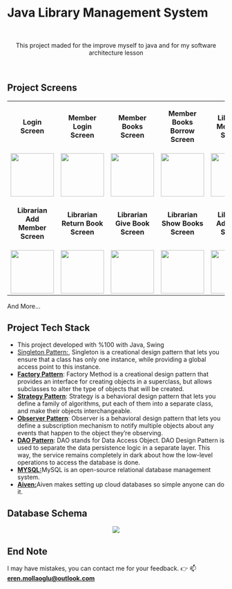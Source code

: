 # Java Library Management System
<br>
<p align="center">This project maded for the improve myself to java and for my software architecture lesson</p>
 <br>

 ## Project Screens
<table align="center">
<tr>
 <td>
  <p align="center"><b>Login Screen</b></p>
 </td>
 <td>
  <p align="center"><b>Member Login Screen</b></p>
 </td>
 <td>
  <p align="center"><b>Member Books Screen</b></p>
 </td>
 <td>
  <p align="center"><b>Member Books Borrow Screen</b></p>
 </td>
 <td>
  <p align="center"><b>Librarian Members Screen</b></p>
 </td>
</tr>
<tr>
 <td> 
  <img src="https://github.com/ErenMlg/JavaLibraryManagementSystem/assets/94524411/3c365ba0-ef17-44ff-8a4d-3e93e85b5ff8" height=100>
 </td>
 <td>
  <img src="https://github.com/ErenMlg/JavaLibraryManagementSystem/assets/94524411/0d23ad9c-e732-469f-aa8d-47c43a599028" height=100>
 </td>
 <td>
  <img src="https://github.com/ErenMlg/JavaLibraryManagementSystem/assets/94524411/3c66e5d9-c486-40c5-bff7-089e6045ddee" height=100>
 </td>
 <td>
  <img src=https://github.com/ErenMlg/JavaLibraryManagementSystem/assets/94524411/6848db93-a8bf-484c-a62a-ed71734b43d4" height=100>
 </td>
 <td>
  <img src="https://github.com/ErenMlg/JavaLibraryManagementSystem/assets/94524411/81d7d644-38cd-4ff3-901f-957830be932b" height=100>
 </td>
</tr>
<tr>
 <td>
  <p align="center"><b>Librarian Add Member Screen</b></p>
 </td>
 <td>
  <p align="center"><b>Librarian Return Book Screen</b></p>
 </td>
 <td>
  <p align="center"><b>Librarian Give Book Screen</b></p>
 </td>
 <td>
  <p align="center"><b>Librarian Show Books Screen</b></p>
 </td>
 <td>
  <p align="center"><b>Librarian Add Book Screen</b></p>
 </td>
</tr>
<tr>
 <td> 
  <img src="https://github.com/ErenMlg/JavaLibraryManagementSystem/assets/94524411/7b6e0401-dd34-4699-8504-277a5cf87e6b" height=100>
 </td>
 <td>
  <img src="https://github.com/ErenMlg/JavaLibraryManagementSystem/assets/94524411/53fd98b0-047e-4109-be5f-cbe0ace5d464" height=100>
 </td>
 <td>
  <img src="https://github.com/ErenMlg/JavaLibraryManagementSystem/assets/94524411/9f8dfdfe-4fd5-40cb-aa4d-3cb738b5c9ca" height=100>
 </td>
 <td>
  <img src="https://github.com/ErenMlg/JavaLibraryManagementSystem/assets/94524411/3bd1299e-265b-4d53-a981-6bae1d3f3045" height=100>
 </td>
 <td>
  <img src="https://github.com/ErenMlg/JavaLibraryManagementSystem/assets/94524411/3eede6a5-9974-4ca2-808e-918cebcf393c" height=100>
 </td>
</tr>
</table>
And More...

## Project Tech Stack
<ul>
 <li>This project developed with %100 with Java, Swing</li>
 <li><a href="https://refactoring.guru/design-patterns/singleton">Singleton Pattern:</a>, Singleton is a creational design pattern that lets you ensure that a class has only one instance, while providing a global access point to this instance.</li>
 <li><a href="https://refactoring.guru/design-patterns/factory-method"><b>Factory Pattern</b></a>: Factory Method is a creational design pattern that provides an interface for creating objects in a superclass, but allows subclasses to alter the type of objects that will be created.</li>
 <li><a href="https://refactoring.guru/design-patterns/strategy"><b>Strategy Pattern</b></a>: Strategy is a behavioral design pattern that lets you define a family of algorithms, put each of them into a separate class, and make their objects interchangeable. </li>
 <li><a href="https://refactoring.guru/design-patterns/observer"><b>Observer Pattern</b></a>: Observer is a behavioral design pattern that lets you define a subscription mechanism to notify multiple objects about any events that happen to the object they’re observing.</li>
 <li><a href="https://www.digitalocean.com/community/tutorials/dao-design-pattern"><b>DAO Pattern</b></a>: DAO stands for Data Access Object. DAO Design Pattern is used to separate the data persistence logic in a separate layer. This way, the service remains completely in dark about how the low-level operations to access the database is done.</li>
  <li><a href="https://www.mysql.com/"><b>MYSQL:</b></a>MySQL is an open-source relational database management system.</li>
  <li><a href="https://aiven.io/"><b>Aiven:</b></a>Aiven makes setting up cloud databases so simple anyone can do it.</li>
</ul>

## Database Schema
<p align="center">
  <img src="https://github.com/ErenMlg/JavaLibraryManagementSystem/assets/94524411/84e138a5-6a6c-496a-aa9c-af50164f32a8">
</p>


## End Note
I may have mistakes, you can contact me for your feedback. 👉 📫 **eren.mollaoglu@outlook.com**<br>
